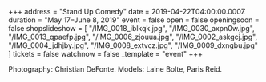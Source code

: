 +++
address = "Stand Up Comedy"
date = 2019-04-22T04:00:00.000Z
duration = "May 17–June 8, 2019"
event = false
open = false
openingsoon = false
shopslideshow = [
  "/IMG_0018_iblkqk.jpg",
  "/IMG_0030_axpn0w.jpg",
  "/IMG_0013_qpaefp.jpg",
  "/IMG_0006_zjouua.jpg",
  "/IMG_0002_askgcj.jpg",
  "/IMG_0004_jdhjby.jpg",
  "/IMG_0008_extvcz.jpg",
  "/IMG_0009_dxngbu.jpg"
]
tickets = false
watchnow = false
_template = "event"
+++

Photography: Christian DeFonte. Models: Laine Bolte, Paris Reid.
